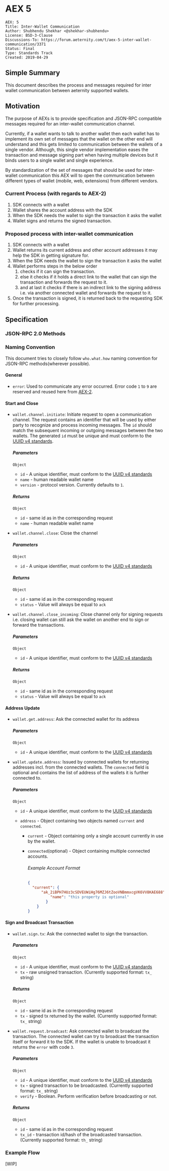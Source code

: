 # AEX 5

```
AEX: 5
Title: Inter-Wallet Communication
Author: Shubhendu Shekhar <@shekhar-shubhendu>
License: BSD-3-Clause
Discussions-To: https://forum.aeternity.com/t/aex-5-inter-wallet-communication/3371
Status: Final
Type: Standards Track
Created: 2019-04-29
```

## Simple Summary

This document describes the process and messages required for inter wallet communication between aeternity supported wallets.

## Motivation

The purpose of AEXs is to provide specification and JSON-RPC compatible messages required for an inter-wallet communication channel.

Currently, if a wallet wants to talk to another wallet then each wallet has to implement its own set of messages that the wallet on the other end will understand and this gets limited to communication between the wallets of a single vendor. Although, this single vendor implementation eases the transaction and message signing part when having multiple devices but it binds users to a single wallet and single experience.

By standardization of the set of messages that should be used for inter-wallet communication this AEX will to open the communication between different types of wallet (mobile, web, extensions) from different vendors.

### Current Process (with regards to AEX-2)

1. SDK connects with a wallet
2. Wallet shares the account address with the SDK
3. When the SDK needs the wallet to sign the transaction it asks the wallet
4. Wallet signs and returns the signed transaction.

### Proposed process with inter-wallet communication

1. SDK connects with a wallet
2. Wallet returns its current address and other account addresses it may help the SDK in getting signature for.
3. When the SDK needs the wallet to sign the transaction it asks the wallet
4. Wallet performs steps in the below order
    1. checks if it can sign the transaction.
    2. else it checks if it holds a direct link to the wallet that can sign the transaction and forwards the request to it.
    3. and at last it checks if there is an indirect link to the signing address i.e. via another connected wallet and forwards the request to it.
5. Once the transaction is signed, it is returned back to the requesting SDK for further processing.

## Specification

### JSON-RPC 2.0 Methods

### Naming Convention

This document tries to closely follow `who.what.how` naming convention for JSON-RPC methods(wherever possible).

#### General

- `error`: Used to communicate any error occurred. Error code `1` to `9` are reserved and reused here from [AEX-2](https://github.com/aeternity/AEXs/blob/master/AEXS/aex-2.md#types-of-errors).

#### Start and Close

- `wallet.channel.initiate`: Initiate request to open a communication channel. The request contains an identifier that will be used by either party to recognize and process incoming messages. The `id` should match the subsequent incoming or outgoing messages between the two wallets. The generated `id` must be unique and must conform to the [UUID v4 standards](https://tools.ietf.org/html/rfc4122#page-14).

    ##### Parameters

    `Object`

  - `id` - A unique identifier, must conform to the [UUID v4 standards](https://tools.ietf.org/html/rfc4122#page-14)
  - `name` - human readable wallet name
  - `version` - protocol version. Currently defaults to `1`.

  ##### Returns

    `Object`

  - `id` - same id as in the corresponding request
  - `name` - human readable wallet name

- `wallet.channel.close`: Close the channel

    ##### Parameters

    `Object`

  - `id` - A unique identifier, must conform to the [UUID v4 standards](https://tools.ietf.org/html/rfc4122#page-14)

  ##### Returns

    `Object`

    - `id` - same id as in the corresponding request
    - `status` - Value will always be equal to `ack`

- `wallet.channel.close_incoming`: Close channel only for signing requests i.e. closing wallet can still ask the wallet on another end to sign or forward the transactions.

    ##### Parameters

    `Object`

  - `id` - A unique identifier, must conform to the [UUID v4 standards](https://tools.ietf.org/html/rfc4122#page-14)
  
  ##### Returns

    `Object`

    - `id` - same id as in the corresponding request
    - `status` - Value will always be equal to `ack`

#### Address Update

- `wallet.get.address`: Ask the connected wallet for its address

    ##### Parameters

    `Object`

  - `id` - A unique identifier, must conform to the [UUID v4 standards](https://tools.ietf.org/html/rfc4122#page-14)

- `wallet.update.address`: Issued by connected wallets for returning addresses incl. from the connected wallets. The `connected` field is optional and contains the list of address of the wallets it is further connected to.

    ##### Parameters

    `Object`

  - `id` - A unique identifier, must conform to the [UUID v4 standards](https://tools.ietf.org/html/rfc4122#page-14)
  - `address` - Object containing two objects named `current` and `connected`.

    - `current` - Object containing only a single account currently in use by the wallet.

    - `connected`(optional) - Object containing multiple connected accounts.

      ###### Example Account Format

        ```json
        {
          "current": {
              "ak_2iBPH7HUz3cSDVEUWiHg76MZJ6tZooVNBmmxcgVK6VV8KAE688": {
                  "name": "this property is optional"
                }
            }
        }
        ```

#### Sign and Broadcast Transaction

- `wallet.sign.tx`: Ask the connected wallet to sign the transaction.

    ##### Parameters

    `Object`

  - `id` - A unique identifier, must conform to the [UUID v4 standards](https://tools.ietf.org/html/rfc4122#page-14)
  - `tx` - raw unsigned transaction. (Currently supported format: `tx_` string)

  ##### Returns

    `Object`

  - `id` - same id as in the corresponding request
  - `tx` - signed tx returned by the wallet. (Currently supported format: `tx_` string)

- `wallet.request.broadcast`: Ask connected wallet to broadcast the transaction. The connected wallet can try to broadcast the transaction itself or forward it to the SDK. If the wallet is unable to broadcast it returns the `error`  with code `3`.

    ##### Parameters

    `Object`

  - `id` - A unique identifier, must conform to the [UUID v4 standards](https://tools.ietf.org/html/rfc4122#page-14)
  - `tx` - signed transaction to be broadcasted. (Currently supported format: `tx_` string)
  - `verify` - Boolean. Perform verification before broadcasting or not.

  ##### Returns

    `Object`

  - `id` - same id as in the corresponding request
  - `tx_id` - transaction id/hash of the broadcasted transaction. (Currently supported format: `th_` string)

### Example Flow

[WIP]